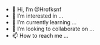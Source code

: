 - 👋 Hi, I’m @Hrofksnf
- 👀 I’m interested in ...
- 🌱 I’m currently learning ...
- 💞️ I’m looking to collaborate on ...
- 📫 How to reach me ...

<!---
Hrofksnf/Hrofksnf is a ✨ special ✨ repository because its `README.md` (this file) appears on your GitHub profile.
You can click the Preview link to take a look at your changes.
--->
